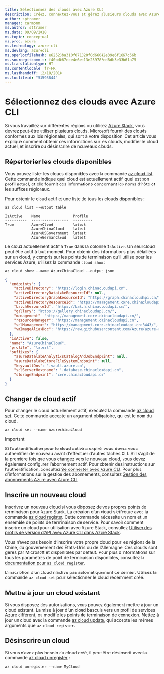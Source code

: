 ```yaml
---
title: Sélectionnez des clouds avec Azure CLI
description: Créez, connectez-vous et gérez plusieurs clouds avec Azure CLI.
author: sptramer
manager: carmonm
ms.author: sttramer
ms.date: 09/09/2018
ms.topic: conceptual
ms.prod: azure
ms.technology: azure-cli
ms.devlang: azurecli
ms.openlocfilehash: e62523ba310f071020f0d66042e39e6f1867c56b
ms.sourcegitcommit: f40bd067ece4e6ec13e259782ed8db3e33b61a75
ms.translationtype: HT
ms.contentlocale: fr-FR
ms.lasthandoff: 12/18/2018
ms.locfileid: "53593844"
---
```

# <a name="select-clouds-with-the-azure-cli"></a>Sélectionnez des clouds avec Azure CLI 

Si vous travaillez sur différentes régions ou utilisez [Azure Stack](https://docs.microsoft.com/azure/azure-stack/user/), vous devrez peut-être utiliser plusieurs clouds. Microsoft fournit des clouds conformes aux lois régionales, qui sont à votre disposition. Cet article vous explique comment obtenir des informations sur les clouds, modifier le cloud actuel, et inscrire ou désinscrire de nouveaux clouds.

## <a name="list-available-clouds"></a>Répertorier les clouds disponibles

Vous pouvez lister les clouds disponibles avec la commande [az cloud list](/cli/azure/cloud#az-cloud-list). Cette commande indique quel cloud est actuellement actif, quel est son profil actuel, et elle fournit des informations concernant les noms d’hôte et les suffixes régionaux.

Pour obtenir le cloud actif et une liste de tous les clouds disponibles :

```azurecli-interactive
az cloud list --output table
```

```output
IsActive    Name               Profile
----------  -----------------  ---------
True        AzureCloud         latest
            AzureChinaCloud    latest
            AzureUSGovernment  latest
            AzureGermanCloud   latest
```

Le cloud actuellement actif a `True` dans la colonne `IsActive`. Un seul cloud peut être actif à tout moment. Pour obtenir des informations plus détaillées sur un cloud, y compris sur les points de terminaison qu’il utilise pour les services Azure, utilisez la commande `cloud show` :

```azurecli-interactive
az cloud show --name AzureChinaCloud --output json
```

```json
{
  "endpoints": {
    "activeDirectory": "https://login.chinacloudapi.cn",
    "activeDirectoryDataLakeResourceId": null,
    "activeDirectoryGraphResourceId": "https://graph.chinacloudapi.cn/",
    "activeDirectoryResourceId": "https://management.core.chinacloudapi.cn/",
    "batchResourceId": "https://batch.chinacloudapi.cn/",
    "gallery": "https://gallery.chinacloudapi.cn/",
    "management": "https://management.core.chinacloudapi.cn/",
    "resourceManager": "https://management.chinacloudapi.cn",
    "sqlManagement": "https://management.core.chinacloudapi.cn:8443/",
    "vmImageAliasDoc": "https://raw.githubusercontent.com/Azure/azure-rest-api-specs/master/arm-compute/quickstart-templates/aliases.json"
  },
  "isActive": false,
  "name": "AzureChinaCloud",
  "profile": "latest",
  "suffixes": {
    "azureDatalakeAnalyticsCatalogAndJobEndpoint": null,
    "azureDatalakeStoreFileSystemEndpoint": null,
    "keyvaultDns": ".vault.azure.cn",
    "sqlServerHostname": ".database.chinacloudapi.cn",
    "storageEndpoint": "core.chinacloudapi.cn"
  }
}
```

## <a name="switch-the-active-cloud"></a>Changer de cloud actif

Pour changer le cloud actuellement actif, exécutez la commande [az cloud set](/cli/azure/cloud#az-cloud-set). Cette commande accepte un argument obligatoire, qui est le nom du cloud.

```azurecli-interactive
az cloud set --name AzureChinaCloud
```

> [!IMPORTANT]
> Si l’authentification pour le cloud activé a expiré, vous devez vous authentifier de nouveau avant d’effectuer d’autres tâches CLI. S’il s’agit de la première fois que vous changez vers le nouveau cloud, vous devez également configurer l’abonnement actif.
> Pour obtenir des instructions sur l’authentification, consultez [Se connecter avec Azure CLI](authenticate-azure-cli.md). Pour plus d’informations sur la gestion des abonnements, consultez [Gestion des abonnements Azure avec Azure CLI](manage-azure-subscriptions-azure-cli.md)

## <a name="register-a-new-cloud"></a>Inscrire un nouveau cloud

Inscrivez un nouveau cloud si vous disposez de vos propres points de terminaison pour Azure Stack. La création d’un cloud s’effectue avec la commande [az cloud register](/cli/azure/cloud#az-cloud-register). Cette commande nécessite un nom et un ensemble de points de terminaison de service. Pour savoir comment inscrire un cloud pour utilisation avec Azure Stack, consultez [Utiliser des profils de version d’API avec Azure CLI dans Azure Stack](/azure/azure-stack/user/azure-stack-version-profiles-azurecli2#connect-to-azure-stack).

Vous n’avez pas besoin d’inscrire votre propre cloud pour les régions de la Chine, du gouvernement des États-Unis ou de l’Allemagne. Ces clouds sont gérés par Microsoft et disponibles par défaut.  Pour plus d’informations sur tous les paramètres de point de terminaison disponibles, consultez la [documentation pour `az cloud register`](/cli/azure/cloud#az-cloud-register).

L’inscription d’un cloud n’active pas automatiquement ce dernier. Utilisez la commande `az cloud set` pour sélectionner le cloud récemment créé.

## <a name="update-an-existing-cloud"></a>Mettre à jour un cloud existant

Si vous disposez des autorisations, vous pouvez également mettre à jour un cloud existant. La mise à jour d’un cloud bascule vers un profil de services Azure différent, ou modifie les points de terminaison de connexion.
Mettez à jour un cloud avec la commande [az cloud update](/cli/azure/cloud#az-cloud-update), qui accepte les mêmes arguments que `az cloud register`.

## <a name="unregister-a-cloud"></a>Désinscrire un cloud

Si vous n’avez plus besoin du cloud créé, il peut être désinscrit avec la commande [az cloud unregister](/cli/azure/cloud#az-cloud-unregister) :

```azurecli-interactive
az cloud unregister --name MyCloud
```
